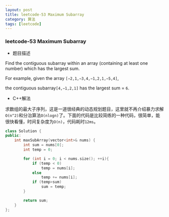 ```yaml
---
layout: post
title: leetcode-53 Maximum Subarray
category: 算法
tags: [leetcode]
---
```


### leetcode-53 Maximum Subarray ###

* 题目描述

Find the contiguous subarray within an array (containing at least one number) which has the largest sum.

For example, given the array `[−2,1,−3,4,−1,2,1,−5,4]`,

the contiguous subarray`[4,−1,2,1]` has the largest sum = `6`.

* C++解法

求数组的最大子序列，这是一道很经典的动态规划题目，这里就不再介绍暴力求解`O(n^2)`和分治算法`O(nlogn)`了。下面的代码是比较简练的一种代码，很简单，能很快看懂，时间复杂度为`O(n)`，代码耗时`12ms`。

```cpp
class Solution {
public:
	int maxSubArray(vector<int>& nums) {
		int sum = nums[0];
		int temp = 0;

		for (int i = 0; i < nums.size(); ++i){
			if (temp < 0)
				temp = nums[i];
			else
				temp += nums[i];
			if (temp>sum)
				sum = temp;
		}

		return sum;
	}
};
```
